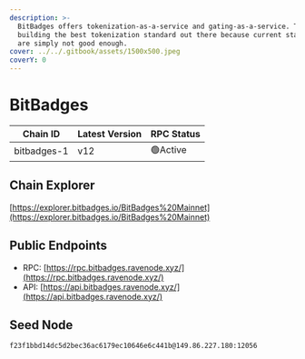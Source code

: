 ```yaml
---
description: >-
  BitBadges offers tokenization-as-a-service and gating-as-a-service. They are
  building the best tokenization standard out there because current standards
  are simply not good enough.
cover: ../../.gitbook/assets/1500x500.jpeg
coverY: 0
---
```


# BitBadges

| Chain ID    | Latest Version | RPC Status |
| ----------- | -------------- | ---------- |
| bitbadges-1 | v12            | 🟢Active   |

## Chain Explorer

[https://explorer.bitbadges.io/BitBadges%20Mainnet](https://explorer.bitbadges.io/BitBadges%20Mainnet)

## Public Endpoints

* RPC: [https://rpc.bitbadges.ravenode.xyz/](https://rpc.bitbadges.ravenode.xyz/)
* API: [https://api.bitbadges.ravenode.xyz/](https://api.bitbadges.ravenode.xyz/)

## Seed Node

```
f23f1bbd14dc5d2bec36ac6179ec10646e6c441b@149.86.227.180:12056
```
